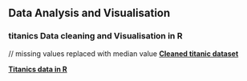 ## Data Analysis and Visualisation 

### titanics Data cleaning and Visualisation in R
// missing values replaced with median value
[**Cleaned titanic dataset**](https://github.com/maxviolence/Data_Portfolio-/blob/main/cleaned_titanic_data.csv) 

[**Titanics data in R**](https://github.com/maxviolence/Data_Portfolio-/blob/main/titanic_visualisations.R)

### 
